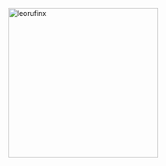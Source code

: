 <p> <img height=300 align="center" src="https://github-readme-stats.vercel.app/api/top-langs/?username=leorufinx&layout=donut" alt="leorufinx" /> </p>






          
          




